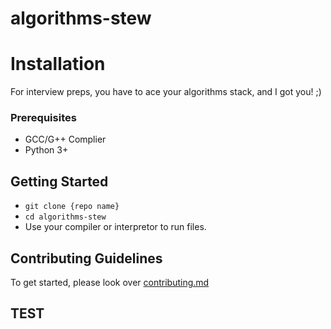 # algorithms-stew
# Installation

For interview preps, you have to ace your algorithms stack, and I got you! ;)

### Prerequisites
- GCC/G++ Complier
- Python 3+

## Getting Started
- <code>git clone {repo name}</code>
- <code>cd algorithms-stew</code>
- Use your compiler or interpretor to run files.

## Contributing Guidelines
To get started, please look over <a href="CONTRIBUTING.md">contributing.md</a>

## TEST
